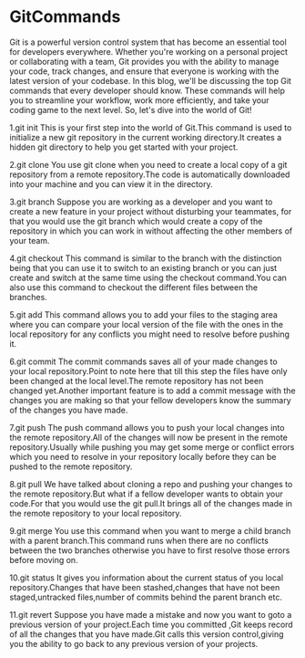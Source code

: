# GitCommands

Git is a powerful version control system that has become an essential tool for developers everywhere. Whether you're working on a personal project or collaborating with a team, Git provides you with the ability to manage your code, track changes, and ensure that everyone is working with the latest version of your codebase. In this blog, we'll be discussing the top Git commands that every developer should know. These commands will help you to streamline your workflow, work more efficiently, and take your coding game to the next level. So, let's dive into the world of Git!

1.git init
This is your first step into the world of Git.This command is used to initialize a new git repository in the current working directory.It creates a hidden git directory to help you get started with your project.

2.git clone
You use git clone when you need to create a local copy of a git repository from a remote repository.The code is automatically downloaded into your machine and you can view it in the directory.

3.git branch
Suppose you are working as a developer and you want to create a new feature in your project without disturbing your teammates, for that you would use the git branch which would create a copy of the repository in which you can work in without affecting the other members of your team.

4.git checkout 
This command is similar to the branch with the distinction being that you can use it to switch to an existing branch or you can just create and switch at the same time using the checkout command.You can also use this command to checkout the different files between the branches.

5.git add
This command allows you to add your files to the staging area where you can compare your local version of the file with the ones in the local repository for any conflicts you might need to resolve before pushing it.

6.git commit
The commit commands saves all of your made changes to your local repository.Point to note here that till this step the files have only been changed at the local level.The remote repository has not been changed yet.Another important feature is to add a commit message with the changes you are making so that your fellow developers know the summary  of the changes you have made.


7.git push
The push command allows you to push your local changes into the remote repository.All of the changes will now be present in the remote repository.Usually while pushing you may get some merge or conflict errors which you need to resolve in your repository locally before they can be pushed to the remote repository.


8.git pull
We have talked about cloning a repo and pushing your changes to the remote repository.But what if a fellow developer wants to obtain your code.For that you would use the git pull.It brings all of the changes made in the remote repository to your local repository.

9.git merge
You use this command when you want to merge a child branch with a parent branch.This command runs when there are no conflicts between the two branches otherwise you have to first resolve those errors before moving on.


10.git status
It gives you information about the current status of you local repository.Changes that have been stashed,changes that have not been staged,untracked files,number of commits behind the parent branch etc.


11.git revert
Suppose you have made a mistake and now you want to goto a previous version of your project.Each time you committed ,Git keeps record of all the changes that you have made.Git calls this version control,giving you the ability to go back to any previous version of your projects.
